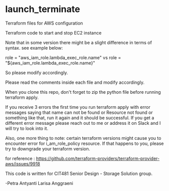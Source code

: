# launch_terminate
Terraform files for AWS configuration

Terraform code to start and stop EC2 instance

Note that in some version there might be a slight difference in terms of syntax. see example below:

role = "aws_iam_role.lambda_exec_role.name" vs role = "${aws_iam_role.lambda_exec_role.name}"

So please modify accordingly.

Please read the comments inside each file and modify accordingly.

When you clone this repo, don't forget to zip the python file before running terraform apply.

If you receive 3 errors the first time you run terraform apply with error messages saying that name can not be found or Resource not found or something like that, run it again and it should be successful. If you get a different error message please reach out to me or address it on Slack and I will try to look into it.  

Also, one more thing to note: certain terraform versions might cause you to encounter error for i_am_role_policy resource. If that happens to you, please try to downgrade your terraform version.

for reference : https://github.com/terraform-providers/terraform-provider-aws/issues/9918 

This code is written for CIT481 Senior Design - Storage Solution group.

-Petra Antyanti Larisa Anggraeni
